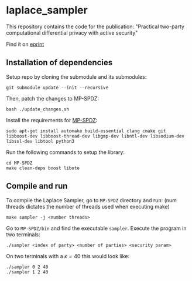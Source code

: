 # laplace_sampler

This repository contains the code for the publication: "Practical two-party computational differential privacy with active security"

Find it on [eprint](https://eprint.iacr.org/2024/4)
## Installation of dependencies

Setup repo by cloning the submodule and its submodules: 

```git submodule update --init --recursive```

Then, patch the changes to MP-SPDZ:

```bash ./update_changes.sh```

Install the requirements for [MP-SPDZ](https://github.com/data61/MP-SPDZ):
```
sudo apt-get install automake build-essential clang cmake git libboost-dev libboost-thread-dev libgmp-dev libntl-dev libsodium-dev libssl-dev libtool python3
```
Run the following commands to setup the library:
```
cd MP-SPDZ
make clean-deps boost libote
```

## Compile and run
To compile the Laplace Sampler, go to ```MP-SPDZ``` directory and run: (num threads dictates the number of threads used when executing make)
```
make sampler -j <number threads>
```
Go to ```MP-SPDZ/bin``` and find the executable ```sampler```. Execute the program in two terminals:

```./sampler <index of party> <number of parties> <security param>```

On two terminals with a $\kappa = 40$ this would look like:

```
./sampler 0 2 40
./sampler 1 2 40
```
